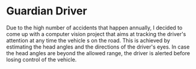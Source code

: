 # Guardian Driver

Due to the high number of accidents that happen annually, I decided to come up with a computer vision
project that aims at tracking the driver's attention at any time the vehicle s on the road. This is achieved by
estimating the head angles and the directions of the driver's eyes.
In case the head angles are beyond the allowed range, the driver is alerted before losing control of the vehicle.

